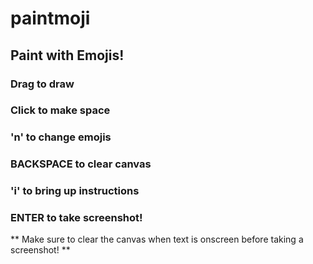 # paintmoji

## Paint with Emojis!

### Drag to draw
### Click to make space
### 'n' to change emojis
### BACKSPACE to clear canvas
### 'i' to bring up instructions
### ENTER to take screenshot!

** Make sure to clear the canvas when text is onscreen before taking a screenshot! **